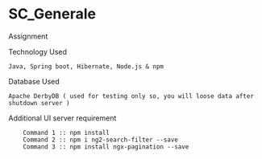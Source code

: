 # SC_Generale
Assignment


Technology Used 

	Java, Spring boot, Hibernate, Node.js & npm

Database Used 

	Apache DerbyDB ( used for testing only so, you will loose data after shutdown server )

Additional UI server requirement 

		Command 1 :: npm install
		Command 2 :: npm i ng2-search-filter --save
		Command 3 :: npm install ngx-pagination --save
